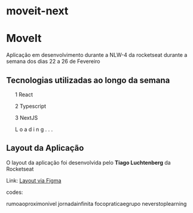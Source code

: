 # moveit-next

<h1> MoveIt </h1>

<span>Aplicação em desenvolvimento durante a NLW-4 da rocketseat
durante a semana dos dias 22 a 26 de Fevereiro </span>

<h2> Tecnologias utilizadas ao longo da semana </h2>

<ol>1 React </ol>
<ol>2 Typescript </ol>
<ol>3 NextJS </ol>
<ol> L o a d i n g . . .  </ol>

<h2> Layout da Aplicação </h2>
<span> O layout da aplicação foi desenvolvida pelo <strong>Tiago Luchtenberg</strong> da Rocketseat</span>

<span>Link:</span>
<a href="https://www.figma.com/file/bzhGEsKA2QJKiMuVZBt7K8/Move.it-1.0-(Copy)?node-id=160%3A2761">
Layout via Figma
</a>


codes:

rumoaoproximonivel
jornadainfinita
focopraticaegrupo
neverstoplearning